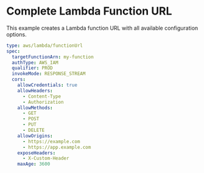 # Complete Lambda Function URL

This example creates a Lambda function URL with all available configuration options.

```yaml
type: aws/lambda/functionUrl
spec:
  targetFunctionArn: my-function
  authType: AWS_IAM
  qualifier: PROD
  invokeMode: RESPONSE_STREAM
  cors:
    allowCredentials: true
    allowHeaders:
      - Content-Type
      - Authorization
    allowMethods:
      - GET
      - POST
      - PUT
      - DELETE
    allowOrigins:
      - https://example.com
      - https://app.example.com
    exposeHeaders:
      - X-Custom-Header
    maxAge: 3600
```
